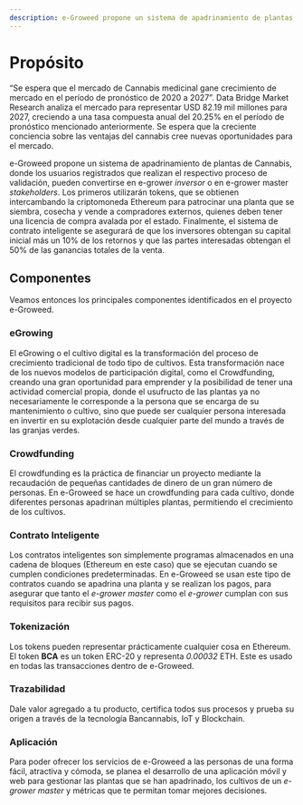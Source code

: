 ```yaml
---
description: e-Groweed propone un sistema de apadrinamiento de plantas de cannabis.
---
```


# Propósito

“Se espera que el mercado de Cannabis medicinal gane crecimiento de mercado en el período de pronóstico de 2020 a 2027”. Data Bridge Market Research analiza el mercado para representar USD 82.19 mil millones para 2027, creciendo a una tasa compuesta anual del 20.25% en el período de pronóstico mencionado anteriormente. Se espera que la creciente conciencia sobre las ventajas del cannabis cree nuevas oportunidades para el mercado.

e-Groweed propone un sistema de apadrinamiento de plantas de Cannabis, donde los usuarios registrados que realizan el respectivo proceso de validación, pueden convertirse en e-grower _inversor_ o en e-grower master _stakeholders_. Los primeros utilizarán tokens, que se obtienen intercambando la criptomoneda Ethereum para patrocinar una planta que se siembra, cosecha y vende a compradores externos, quienes deben tener una licencia de compra avalada por el estado. Finalmente, el sistema de contrato inteligente se asegurará de que los inversores obtengan su capital inicial más un 10% de los retornos y que las partes interesadas obtengan el 50% de las ganancias totales de la venta.

## Componentes

Veamos entonces los principales componentes identificados en el proyecto e-Groweed.

### eGrowing

El eGrowing o el cultivo digital es la transformación del proceso de crecimiento tradicional de todo tipo de cultivos. Esta transformación nace de los nuevos modelos de participación digital, como el Crowdfunding, creando una gran oportunidad para emprender y la posibilidad de tener una actividad comercial propia, donde el usufructo de las plantas ya no necesariamente le corresponde a la persona que se encarga de su mantenimiento o cultivo, sino que puede ser cualquier persona interesada en invertir en su explotación desde cualquier parte del mundo a través de las granjas verdes.

### Crowdfunding

El crowdfunding es la práctica de financiar un proyecto mediante la recaudación de pequeñas cantidades de dinero de un gran número de personas. En e-Groweed se hace un crowdfunding para cada cultivo, donde diferentes personas apadrinan múltiples plantas, permitiendo el crecimiento de los cultivos.

### Contrato Inteligente

Los contratos inteligentes son simplemente programas almacenados en una cadena de bloques (Ethereum en este caso) que se ejecutan cuando se cumplen condiciones predeterminadas. En e-Groweed se usan este tipo de contratos cuando se apadrina una planta y se realizan los pagos, para asegurar que tanto el _e-grower master_ como el _e-grower_ cumplan con sus requisitos para recibir sus pagos.

### Tokenización

Los tokens pueden representar prácticamente cualquier cosa en Ethereum. El token **BCA** es un token ERC-20 y representa _0.00032_ ETH. Este es usado en todas las transacciones dentro de e-Groweed.

### Trazabilidad

Dale valor agregado a tu producto, certifica todos sus procesos y prueba su origen a través de la tecnología Bancannabis, IoT y Blockchain.

### Aplicación

Para poder ofrecer los servicios de e-Groweed a las personas de una forma fácil, atractiva y cómoda, se planea el desarrollo de una aplicación móvil y web para gestionar las plantas que se han apadrinado, los cultivos de un _e-grower master_ y métricas que te permitan tomar mejores decisiones.
